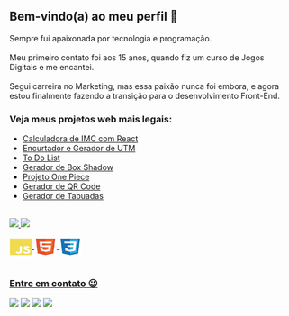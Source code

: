 ## Bem-vindo(a) ao meu perfil 🥰

<p>Sempre fui apaixonada por tecnologia e programação. <br><br>Meu primeiro contato foi aos 15 anos, quando fiz um curso de Jogos Digitais e me encantei. <br><br>Segui carreira no Marketing, mas essa paixão nunca foi embora, e agora estou finalmente fazendo a transição para o desenvolvimento Front-End.</p>


### Veja meus projetos web mais legais:
<ul>
<li><a href="https://jaynegomes.github.io/imc-calculator" target="_blank"> Calculadora de IMC com React </li>
<li><a href="https://jaynegomes.github.io/url-shortener" target="_blank"> Encurtador e Gerador de UTM</a></li>
<li><a href="https://jaynegomes.github.io/to-do-list" target="_blank">To Do List</a></li>
<li><a href="https://jaynegomes.github.io/box-shadow-generator" target="_blank">Gerador de Box Shadow</a></li>
<li><a href="https://jaynegomes.github.io/projeto-one-piece" target="_blank">Projeto One Piece</a></li>
<li><a href="https://jaynegomes.github.io/qrcode-generator" target="_blank">Gerador de QR Code</a></li>
<li><a href="https://jaynegomes.github.io/tabuada" target="_blank">Gerador de Tabuadas</a></li>
</ul>
<br>


 <div>
   <a href="https://github.com/jaynegomes">
   <img height="180em" src="https://github-readme-stats.vercel.app/api?username=jaynegomes&show_icons=true&theme=midnight-purple&include_all_commits=true&count_private=true"/>
   <img height="180em" src="https://github-readme-stats.vercel.app/api/top-langs/?username=jaynegomes&layout=compact&langs_count=6&theme=midnight-purple"/>
</div>
    
<div style="display: inline_block"><br>
  <img align="center" alt="Js" height="30" width="40" src="https://raw.githubusercontent.com/devicons/devicon/master/icons/javascript/javascript-plain.svg">
  <img align="center" alt="HTML" height="30" width="40" src="https://raw.githubusercontent.com/devicons/devicon/master/icons/html5/html5-original.svg">
  <img align="center" alt="CSS" height="30" width="40" src="https://raw.githubusercontent.com/devicons/devicon/master/icons/css3/css3-original.svg">
</div>
 
<br>
 
### Entre em contato 😉
 
<div> 
  <a href="https://www.instagram.com/jaay_gomes" target="_blank"><img src="https://img.shields.io/badge/-Instagram-%23E4405F?style=for-the-badge&logo=instagram&logoColor=white" target="_blank"></a>
  <a href = "mailto:jaygmorais@gmail.com"><img src="https://img.shields.io/badge/-Gmail-%23333?style=for-the-badge&logo=gmail&logoColor=white" target="_blank"></a>
  <a href="https://www.linkedin.com/in/jayne-gomes/" target="_blank"><img src="https://img.shields.io/badge/-LinkedIn-%230077B5?style=for-the-badge&logo=linkedin&logoColor=white" target="_blank"></a>
  <a href="https://wa.me/5531989903719" target="_blank"><img src="https://img.shields.io/badge/WhatsApp-25D366?style=for-the-badge&logo=whatsapp&logoColor=white" target="_blank"></a>
  
</div>
